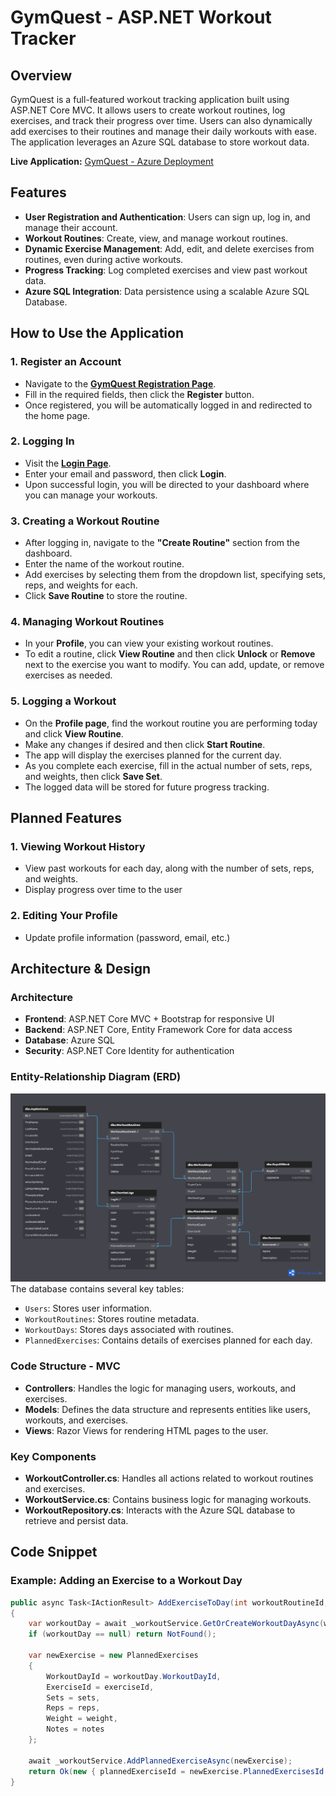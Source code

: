 # GymQuest - ASP.NET Workout Tracker

## Overview
GymQuest is a full-featured workout tracking application built using ASP.NET Core MVC. It allows users to create workout routines, log exercises, and track their progress over time. Users can also dynamically add exercises to their routines and manage their daily workouts with ease. The application leverages an Azure SQL database to store workout data.

**Live Application:** <a href="https://gymquest.azurewebsites.net/" target="_blank">GymQuest - Azure Deployment</a>

## Features
- **User Registration and Authentication**: Users can sign up, log in, and manage their account.
- **Workout Routines**: Create, view, and manage workout routines.
- **Dynamic Exercise Management**: Add, edit, and delete exercises from routines, even during active workouts.
- **Progress Tracking**: Log completed exercises and view past workout data.
- **Azure SQL Integration**: Data persistence using a scalable Azure SQL Database.

## How to Use the Application

### 1. Register an Account
- Navigate to the **[GymQuest Registration Page](https://gymquest.azurewebsites.net/account/register)**.
- Fill in the required fields, then click the **Register** button.
- Once registered, you will be automatically logged in and redirected to the home page.

### 2. Logging In
- Visit the **[Login Page](https://gymquest.azurewebsites.net/account/login)**.
- Enter your email and password, then click **Login**.
- Upon successful login, you will be directed to your dashboard where you can manage your workouts.

### 3. Creating a Workout Routine
- After logging in, navigate to the **"Create Routine"** section from the dashboard.
- Enter the name of the workout routine.
- Add exercises by selecting them from the dropdown list, specifying sets, reps, and weights for each.
- Click **Save Routine** to store the routine.

### 4. Managing Workout Routines
- In your **Profile**, you can view your existing workout routines.
- To edit a routine, click **View Routine** and then click **Unlock** or **Remove** next to the exercise you want to modify. You can add, update, or remove exercises as needed.

### 5. Logging a Workout
- On the **Profile page**, find the workout routine you are performing today and click **View Routine**.
- Make any changes if desired and then click **Start Routine**.
- The app will display the exercises planned for the current day.
- As you complete each exercise, fill in the actual number of sets, reps, and weights, then click **Save Set**.
- The logged data will be stored for future progress tracking.

## Planned Features
### 1. Viewing Workout History
- View past workouts for each day, along with the number of sets, reps, and weights.
- Display progress over time to the user

### 2. Editing Your Profile
- Update profile information (password, email, etc.)

## Architecture & Design
### Architecture
- **Frontend**: ASP.NET Core MVC + Bootstrap for responsive UI
- **Backend**: ASP.NET Core, Entity Framework Core for data access
- **Database**: Azure SQL
- **Security**: ASP.NET Core Identity for authentication

### Entity-Relationship Diagram (ERD)
![GymQuest ERD](./Diagrams/gymquest-erd.png "Entity-Relationship Diagram")
The database contains several key tables:
- `Users`: Stores user information.
- `WorkoutRoutines`: Stores routine metadata.
- `WorkoutDays`: Stores days associated with routines.
- `PlannedExercises`: Contains details of exercises planned for each day.

### Code Structure - MVC
- **Controllers**: Handles the logic for managing users, workouts, and exercises.
- **Models**: Defines the data structure and represents entities like users, workouts, and exercises.
- **Views**: Razor Views for rendering HTML pages to the user.

### Key Components
- **WorkoutController.cs**: Handles all actions related to workout routines and exercises.
- **WorkoutService.cs**: Contains business logic for managing workouts.
- **WorkoutRepository.cs**: Interacts with the Azure SQL database to retrieve and persist data.

## Code Snippet

### Example: Adding an Exercise to a Workout Day

```csharp
public async Task<IActionResult> AddExerciseToDay(int workoutRoutineId, string dayName, int exerciseId, int sets, int reps, decimal weight, string? notes)
{
    var workoutDay = await _workoutService.GetOrCreateWorkoutDayAsync(workoutRoutineId, dayName);
    if (workoutDay == null) return NotFound();

    var newExercise = new PlannedExercises
    {
        WorkoutDayId = workoutDay.WorkoutDayId,
        ExerciseId = exerciseId,
        Sets = sets,
        Reps = reps,
        Weight = weight,
        Notes = notes
    };

    await _workoutService.AddPlannedExerciseAsync(newExercise);
    return Ok(new { plannedExerciseId = newExercise.PlannedExercisesId });
}
```
